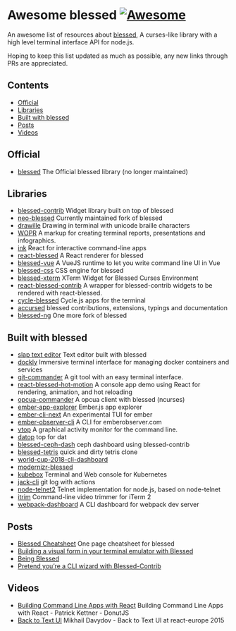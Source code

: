 # Awesome blessed [![Awesome](https://awesome.re/badge.svg)](https://github.com/sindresorhus/awesome)

An awesome list of resources about [blessed](https://github.com/chjj/blessed), A curses-like library with a high level terminal interface API for node.js.

Hoping to keep this list updated as much as possible, any new links through PRs are appreciated.

## Contents
- [Official](#official)
- [Libraries](#libraries)
- [Built with blessed](#built-with-blessed)
- [Posts](#posts)
- [Videos](#videos)

## Official
- [blessed](https://github.com/chjj/blessed) The Official blessed library (no longer maintained)

## Libraries
- [blessed-contrib](https://github.com/yaronn/blessed-contrib) Widget library built on top of blessed
- [neo-blessed](https://github.com/mscdex/neo-blessed) Currently maintained fork of blessed
- [drawille](https://github.com/madbence/node-drawille) Drawing in terminal with unicode braille characters 
- [WOPR](https://github.com/yaronn/wopr) A markup for creating terminal reports, presentations and infographics.  
- [ink](https://github.com/vadimdemedes/ink) React for interactive command-line apps
- [react-blessed](https://github.com/Yomguithereal/react-blessed) A React renderer for blessed
- [blessed-vue](https://github.com/lyonlai/blessed-vue) A VueJS runtime to let you write command line UI in Vue
- [blessed-css](https://github.com/TooTallNate/blessed-css) CSS engine for blessed
- [blessed-xterm](https://github.com/rse/blessed-xterm) XTerm Widget for Blessed Curses Environment
- [react-blessed-contrib](https://github.com/dundalek/react-blessed-contrib) A wrapper for blessed-contrib widgets to be rendered with react-blessed.
- [cycle-blessed](https://github.com/alkhe/cycle-blessed) Cycle.js apps for the terminal
- [accursed](https://github.com/cancerberoSgx/accursed) blessed contributions, extensions, typings and documentation
- [blessed-ng](https://github.com/blessed-ng/blessed) One more fork of blessed

## Built with blessed
- [slap text editor](https://github.com/slap-editor/slap) Text editor built with blessed
- [dockly](https://github.com/lirantal/dockly) Immersive terminal interface for managing docker containers and services
- [git-commander](https://github.com/golbin/git-commander) A git tool with an easy terminal interface.
- [react-blessed-hot-motion](https://github.com/gaearon/react-blessed-hot-motion) A console app demo using React for rendering, animation, and hot reloading
- [opcua-commander](https://github.com/node-opcua/opcua-commander) A opcua client with blessed (ncurses)
- [ember-app-explorer](https://github.com/rajasegar/eax) Ember.js app explorer
- [ember-cli-next](https://github.com/rajasegar/ember-cli-next) An experimental TUI for ember
- [ember-observer-cli](https://github.com/rajasegar/ember-observer-cli) A CLI for emberobserver.com
- [vtop](https://github.com/MrRio/vtop) A graphical activity monitor for the command line.
- [datop](https://github.com/maxogden/datop) top for dat
- [blessed-ceph-dash](https://github.com/digitallyserviced/blessed-ceph-dash) ceph dashboard using blessed-contrib
- [blessed-tetris](https://github.com/kirjavascript/blessed-tetris) quick and dirty tetris clone
- [world-cup-2018-cli-dashboard](https://github.com/cedricblondeau/world-cup-2018-cli-dashboard)
- [modernizr-blessed](https://github.com/patrickkettner/modernizr-blessed)
- [kubebox](https://github.com/astefanutti/kubebox) Terminal and Web console for Kubernetes
- [jack-cli](https://github.com/drewbrokke/jack-cli) git log with actions
- [node-telnet2](https://github.com/chjj/node-telnet2) Telnet implementation for node.js, based on node-telnet
- [itrim](https://github.com/okofish/itrim) Command-line video trimmer for iTerm 2
- [webpack-dashboard](https://github.com/FormidableLabs/webpack-dashboard) A CLI dashboard for webpack dev server

## Posts
- [Blessed Cheatsheet](https://devhints.io/blessed) One page cheatsheet for blessed
- [Building a visual form in your terminal emulator with Blessed](https://badacadabra.github.io/Building-a-visual-form-in-your-terminal-emulator-with-Blessed/) 
- [Being Blessed](https://recodes.co/being-blessed/)
- [Pretend you’re a CLI wizard with Blessed-Contrib](https://www.omgubuntu.co.uk/2019/01/blessed-contrib-hacker-terminal)

## Videos
- [Building Command Line Apps with React](https://www.youtube.com/watch?v=duNfIN8T9jA) Building Command Line Apps with React - Patrick Kettner - DonutJS
- [Back to Text UI](https://www.youtube.com/watch?v=ee_U2t-8L48) Mikhail Davydov - Back to Text UI at react-europe 2015

